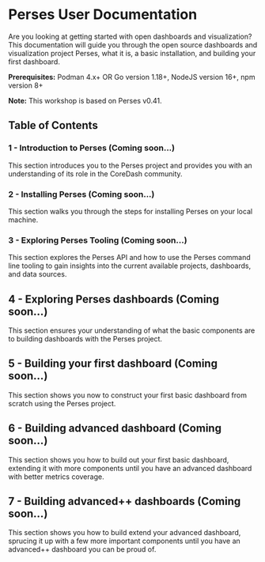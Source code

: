 # Perses User Documentation

Are you looking at getting started with open dashboards and visualization? This documentation will guide you through 
the open source dashboards and visualization project Perses, what it is, a basic installation, and building your first 
dashboard.

**Prerequisites:** Podman 4.x+ OR Go version 1.18+, NodeJS version 16+, npm version 8+ 

**Note:** This workshop is based on Perses v0.41.

## Table of Contents

### 1 - Introduction to Perses (Coming soon...)
This section introduces you to the Perses project and provides you with an understanding of its role in the CoreDash 
community.

### 2 - Installing Perses (Coming soon...)
This section walks you through the steps for installing Perses on your local machine.

### 3 - Exploring Perses Tooling (Coming soon...)
This section explores the Perses API and how to use the Perses command line tooling to gain insights into the current 
available projects, dashboards, and data sources.

## 4 - Exploring Perses dashboards (Coming soon...)
This section ensures your understanding of what the basic components are to building dashboards with the Perses project.

## 5 - Building your first dashboard (Coming soon...)
This section shows you now to construct your first basic dashboard from scratch using the Perses project.

## 6 - Building advanced dashboard (Coming soon...)
This section shows you how to build out your first basic dashboard, extending it with more components until you have an 
advanced dashboard with better metrics coverage.

## 7 - Building advanced++ dashboards (Coming soon...)
This section shows you how to build extend your advanced dashboard, sprucing it up with a few more important components 
until you have an advanced++ dashboard you can be proud of.